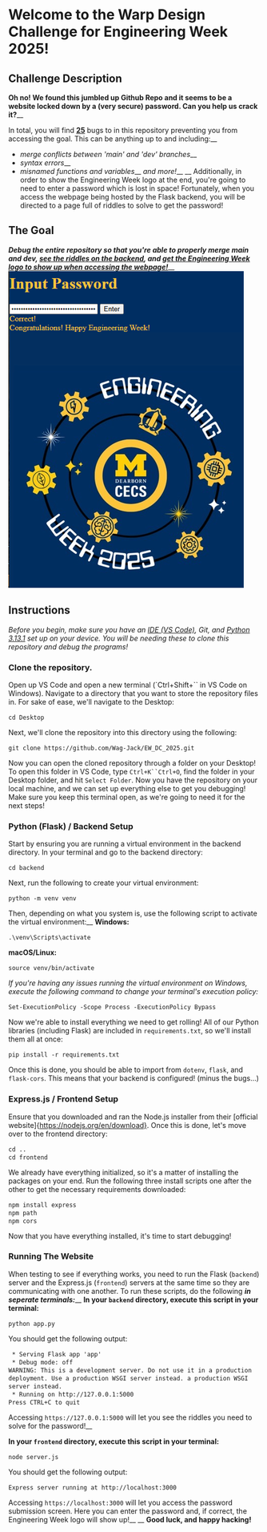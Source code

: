 # Welcome to the Warp Design Challenge for Engineering Week 2025!

## Challenge Description

**Oh no! We found this jumbled up Github Repo and it seems to be a website locked down by a (very secure) password. Can you help us crack it?**__

In total, you will find <ins>**25**</ins> bugs to in this repository preventing you from accessing the goal. This can be anything up to and including:__
- *merge conflicts between 'main' and 'dev' branches*__
- *syntax errors*__
- *misnamed functions and variables*__
*and more!*__
__
Additionally, in order to show the Engineering Week logo at the end, you're going to need to enter a password which is lost in space! Fortunately, when you access the webpage being hosted by the Flask backend, you will be directed to a page full of riddles to solve to get the password!

## The Goal
***Debug the entire repository so that you're able to </ins>properly merge main and dev</ins>, <ins>see the riddles on the backend</ins>, and <ins>get the Engineering Week logo to show up when accessing the webpage!</ins>***__
![What you need to show us to show that you won!](/proof.png)

## Instructions
*Before you begin, make sure you have an <ins>IDE (VS Code)</ins>, <int>Git</ins>, and <ins>Python 3.13.1</ins> set up on your device. You will be needing these to clone this repository and debug the programs!*

### Clone the repository.
Open up VS Code and open a new terminal (`Ctrl+Shift+\`` in VS Code on Windows). Navigate to a directory that you want to store the repository files in. For sake of ease, we'll navigate to the Desktop:
```
cd Desktop
```
Next, we'll clone the repository into this directory using the following:
```
git clone https://github.com/Wag-Jack/EW_DC_2025.git
```
Now you can open the cloned repository through a folder on your Desktop! To open this folder in VS Code, type `Ctrl+K``Ctrl+O`, find the folder in your Desktop folder, and hit `Select Folder`. Now you have the repository on your local machine, and we can set up everything else to get you debugging! Make sure you keep this terminal open, as we're going to need it for the next steps!

### Python (Flask) / Backend Setup
Start by ensuring you are running a virtual environment in the backend directory. In your terminal and go to the backend directory:
```
cd backend
```
Next, run the following to create your virtual environment:
```
python -m venv venv
```
Then, depending on what you system is, use the following script to activate the virtual environment:__
**Windows:**
```
.\venv\Scripts\activate
```
**macOS/Linux:**
```
source venv/bin/activate
```
*If you're having any issues running the virtual environment on Windows, execute the following command to change your terminal's execution policy:*
```
Set-ExecutionPolicy -Scope Process -ExecutionPolicy Bypass
```
Now we're able to install everything we need to get rolling! All of our Python libraries (including Flask) are included in `requirements.txt`, so we'll install them all at once:
```
pip install -r requirements.txt
```
Once this is done, you should be able to import from `dotenv`, `flask`, and `flask-cors`. This means that your backend is configured! (minus the bugs...)

### Express.js / Frontend Setup
Ensure that you downloaded and ran the Node.js installer from their [official website]{https://nodejs.org/en/download}. Once this is done, let's move over to the frontend directory:
```
cd ..
cd frontend
```
We already have everything initialized, so it's a matter of installing the packages on your end. Run the following three install scripts one after the other to get the necessary requirements downloaded:
```
npm install express
npm path
npm cors
```
Now that you have everything installed, it's time to start debugging!

### Running The Website
When testing to see if everything works, you need to run the Flask (`backend`) server and the Express.js (`frontend`) servers at the same time so they are communicating with one another. To run these scripts, do the following ***in seperate terminals:***__
**In your `backend` directory, execute this script in your terminal:**
```
python app.py
```
You should get the following output:
```
 * Serving Flask app 'app'
 * Debug mode: off
WARNING: This is a development server. Do not use it in a production deployment. Use a production WSGI server instead. a production WSGI server instead.
 * Running on http://127.0.0.1:5000
Press CTRL+C to quit
```
Accessing `https://127.0.0.1:5000` will let you see the riddles you need to solve for the password!__

**In your `frontend` directory, execute this script in your terminal:**
```
node server.js
```
You should get the following output:
```
Express server running at http://localhost:3000
```
Accessing `https://localhost:3000` will let you access the password submission screen. Here you can enter the password and, if correct, the Engineering Week logo will show up!__
__
**Good luck, and happy hacking!**